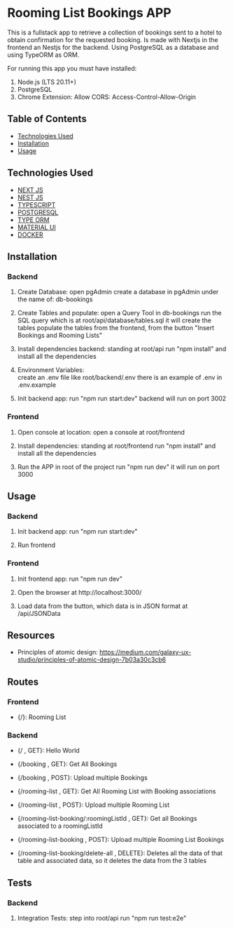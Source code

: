 
# Rooming List Bookings APP

This is a fullstack app to retrieve a collection of bookings sent to a hotel to obtain confirmation for the requested booking.
Is made with Nextjs in the frontend an Nestjs for the backend. Using PostgreSQL as a database and using TypeORM as ORM.

For running this app you must have installed:
1. Node.js (LTS 20.11+)
2. PostgreSQL
3. Chrome Extension: Allow CORS: Access-Control-Allow-Origin


## Table of Contents

- [Technologies Used](#technologies-used)
- [Installation](#installation)
- [Usage](#usage)


## Technologies Used

- [ NEXT JS ](https://nextjs.org/docs)
- [ NEST JS ](https://nestjs.com/)
- [ TYPESCRIPT ](https://www.typescriptlang.org/)
- [ POSTGRESQL ](https://www.postgresql.org/docs/)
- [ TYPE ORM ](https://typeorm.io/)
- [ MATERIAL UI ](https://redis.io/es/)
- [ DOCKER ](https://docs.docker.com/)

## Installation

### Backend
1. Create Database: 
   open pgAdmin
   create a database in pgAdmin under the name of: db-bookings 

2. Create Tables and populate: 
   open a Query Tool in db-bookings
   run the SQL query which is at root/api/database/tables.sql
   it will create the tables
   populate the tables from the frontend, from the button "Insert Bookings and Rooming Lists"

3. Install dependencies backend:
   standing at root/api
   run "npm install" and install all the dependencies

4. Environment Variables:   
   create an .env file like root/backend/.env
   there is an example of .env in .env.example 

4. Init backend app:
   run "npm run start:dev"
   backend will run on port 3002

### Frontend
1. Open console at location: 
   open a console at root/frontend

2. Install dependencies:
   standing at root/frontend
   run "npm install" and install all the dependencies

3. Run the APP
   in root of the project run "npm run dev"
   it will run on port 3000

## Usage
### Backend
1. Init backend app:
   run "npm run start:dev"

2. Run frontend

### Frontend
1. Init frontend app:
   run "npm run dev"

2. Open the browser at http://localhost:3000/

3. Load data from the button, which data is in JSON format at /api/JSONData

## Resources

- Principles of atomic design: https://medium.com/galaxy-ux-studio/principles-of-atomic-design-7b03a30c3cb6


## Routes

### Frontend
- {/}: Rooming List 


### Backend
- {/ , GET}: Hello World

- {/booking , GET}: Get All Bookings
- {/booking , POST}: Upload multiple Bookings

- {/rooming-list , GET}: Get All Rooming List with Booking associations 
- {/rooming-list , POST}: Upload multiple Rooming List

- {/rooming-list-booking/:roomingListId , GET}: Get all Bookings associated to a roomingListId
- {/rooming-list-booking , POST}: Upload multiple Rooming List Bookings
- {/rooming-list-booking/delete-all , DELETE}: Deletes all the data of that table and associated data, so it deletes the data from the 3 tables


## Tests

### Backend
1. Integration Tests: 
   step into root/api
   run "npm run test:e2e"

